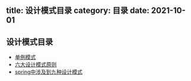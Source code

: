 title: 设计模式目录
category: 目录
date: 2021-10-01
---

## 设计模式目录

- [单例模式](singleton-design.md)
- [六大设计模式原则](six-principles-of-design-patterns.md)
- [spring中涉及到九种设计模式](let-me-tell-you-what-design-patterns-are-used-in-spring.md)
